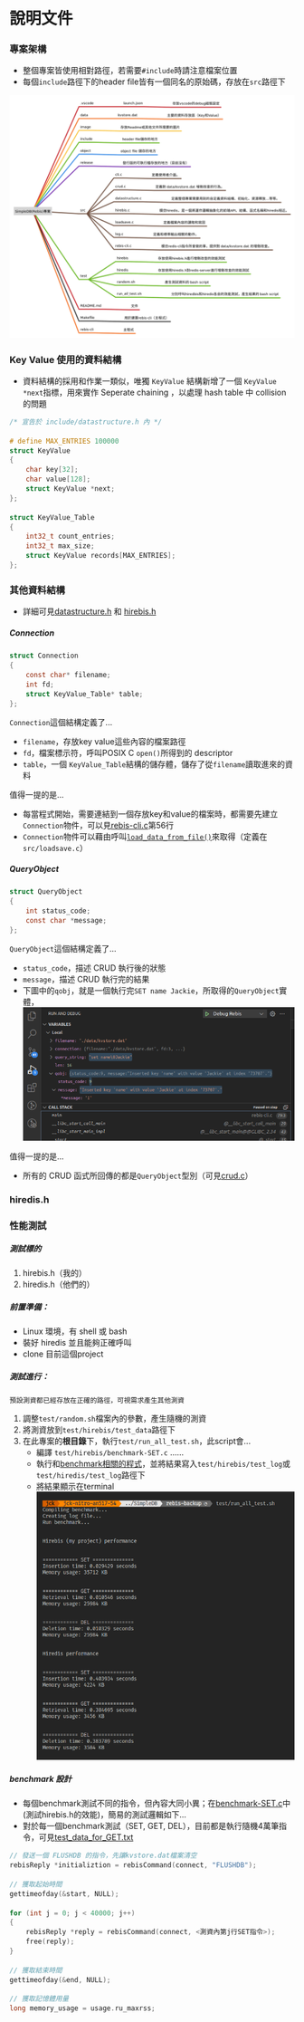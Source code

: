 # 說明文件

### 專案架構
- 整個專案皆使用相對路徑，若需要`#include`時請注意檔案位置
- 每個`include`路徑下的header file皆有一個同名的原始碼，存放在`src`路徑下

![](./image/structure.svg)

### Key Value 使用的資料結構
- 資料結構的採用和作業一類似，唯獨 `KeyValue` 結構新增了一個 `KeyValue *next`指標，用來實作 Seperate chaining ，以處理 hash table 中 collision 的問題

```C
/* 宣告於 include/datastructure.h 內 */

# define MAX_ENTRIES 100000
struct KeyValue
{
	char key[32];
	char value[128];
	struct KeyValue *next;
};

struct KeyValue_Table
{
	int32_t count_entries;
	int32_t max_size;
	struct KeyValue records[MAX_ENTRIES];
};
```

### 其他資料結構
* 詳細可見[datastructure.h](./include/datastructure.h) 和 [hirebis.h](./include/hirebis.h)
##### Connection
```C
struct Connection
{
	const char* filename;
	int fd;
	struct KeyValue_Table* table;	
};
```
`Connection`這個結構定義了...
- `filename`，存放key value這些內容的檔案路徑
- `fd`，檔案標示符，呼叫POSIX C `open()`所得到的 descriptor
- `table`，一個 `KeyValue_Table`結構的儲存體，儲存了從`filename`讀取進來的資料

值得一提的是...
- 每當程式開始，需要連結到一個存放key和value的檔案時，都需要先建立`Connection`物件，可以見[rebis-cli.c](./src/rebis-cli.c)第56行
- `Connection`物件可以藉由呼叫[`load_data_from_file()`](./include/loadsave.h)來取得（定義在`src/loadsave.c`）

##### QueryObject
```C
struct QueryObject
{
	int status_code;
	const char *message;
};
```
`QueryObject`這個結構定義了...
- `status_code`，描述 CRUD 執行後的狀態
- `message`，描述 CRUD 執行完的結果
- 下圖中的`qobj`，就是一個執行完`SET name Jackie`，所取得的`QueryObject`實體，
![](./image/qobj.png)

值得一提的是...
- 所有的 CRUD 函式所回傳的都是`QueryObject`型別（可見[crud.c](./src/crud.c)）

### hiredis.h


### 性能測試

##### 測試標的
1. hirebis.h（我的）
2. hiredis.h（他們的）

##### 前置準備：
- Linux 環境，有 shell 或 bash
- 裝好 hiredis 並且能夠正確呼叫
- clone 目前這個project

##### 測試進行：
```plain
預設測資都已經存放在正確的路徑，可視需求產生其他測資
```
1. 調整`test/random.sh`檔案內的參數，產生隨機的測資
2. 將測資放到`test/hirebis/test_data`路徑下
3. 在此專案的**根目錄**下，執行`test/run_all_test.sh`，此script會...
    - 編譯 `test/hirebis/benchmark-SET.c` ......
    - 執行和[benchmark相關的程式](./test/hirebis/benchmark-SET.c)，並將結果寫入`test/hirebis/test_log`或`test/hiredis/test_log`路徑下
    - 將結果顯示在terminal
![](./image/performance.png)

##### benchmark 設計
- 每個benchmark測試不同的指令，但內容大同小異；在[benchmark-SET.c](./test/hirebis/benchmark-SET.c)中(測試hirebis.h的效能)，簡易的測試邏輯如下...
- 對於每一個benchmark測試（SET, GET, DEL），目前都是執行隨機4萬筆指令，可見[test_data_for_GET.txt](./test/hirebis/test_data/test_data_for_GET.txt)
```C
// 發送一個 FLUSHDB 的指令，先讓kvstore.dat檔案清空
rebisReply *initializtion = rebisCommand(connect, "FLUSHDB");

// 獲取起始時間
gettimeofday(&start, NULL);

for (int j = 0; j < 40000; j++)
{   
    rebisReply *reply = rebisCommand(connect, <測資內第j行SET指令>);
    free(reply);
}

// 獲取結束時間
gettimeofday(&end, NULL);

// 獲取記憶體用量
long memory_usage = usage.ru_maxrss;
```